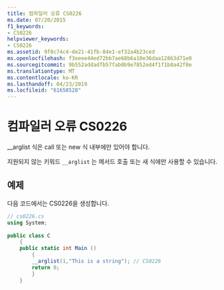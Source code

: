```yaml
---
title: 컴파일러 오류 CS0226
ms.date: 07/20/2015
f1_keywords:
- CS0226
helpviewer_keywords:
- CS0226
ms.assetid: 9f8c74c4-de21-41fb-84e1-ef32a4b23ced
ms.openlocfilehash: f3eeee44ed72bb7ae68b6a10e36daa12863d71e0
ms.sourcegitcommit: 9b552addadfb57fab0b9e7852ed4f1f1b8a42f8e
ms.translationtype: MT
ms.contentlocale: ko-KR
ms.lasthandoff: 04/23/2019
ms.locfileid: "61658528"
---
```

# <a name="compiler-error-cs0226"></a>컴파일러 오류 CS0226
__arglist 식은 call 또는 new 식 내부에만 있어야 합니다.  
  
 지원되지 않는 키워드 `__arglist` 는 메서드 호출 또는 새 식에만 사용할 수 있습니다.  
  
## <a name="example"></a>예제  
 다음 코드에서는 CS0226을 생성합니다.  
  
```csharp  
// cs0226.cs  
using System;  
  
public class C  
    {  
    public static int Main ()  
        {  
        __arglist(1,"This is a string"); // CS0226  
        return 0;  
        }  
    }  
```
